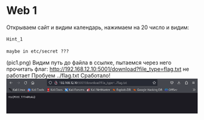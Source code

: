 # Web 1
Открываем сайт и видим календарь, нажимаем на 20 число и видим:
```
Hint_1 

maybe in etc/secret ???
```
(pic1.png)
Видим путь до файла в ссылке, пытаемся через него прочитать флаг:
http://192.168.12.10:5001/download?file_type=flag.txt не работает
Пробуем ../flag.txt
Сработало! 
![pic2.png](pic2.png "win!")
